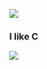 ![](https://github-readme-stats.vercel.app/api?username=wthrajat&show_icons=true&theme=radical&count_private=true&hide=stars&icon_color=39FF14&border_radius=1&bg_color=DEG,051c61,121b60,1b1960,22175f,28155e,2d135d,32105b,370d5a,3b0a59,3f0657)

### I like C

<a><img align="center" src="https://github-readme-stats.vercel.app/api/top-langs/?username=wthrajat&layout=compact&bg_color=DEG,051c61,121b60,1b1960,22175f,28155e,2d135d,32105b,370d5a,3b0a59,3f0657&text_color=4BC9ED"></img></a>
